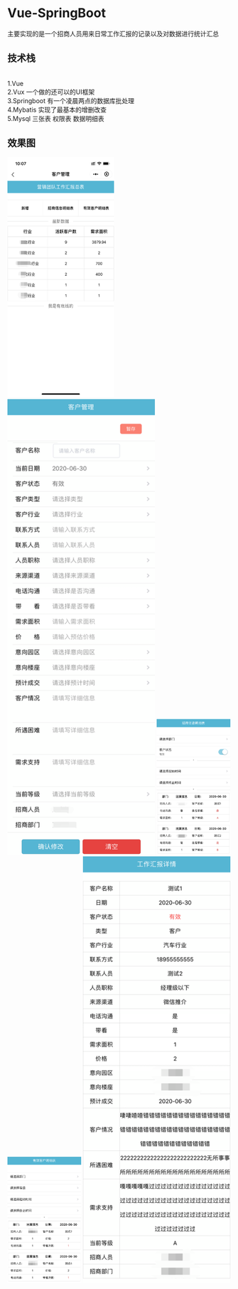 # Vue-SpringBoot
主要实现的是一个招商人员用来日常工作汇报的记录以及对数据进行统计汇总
## 技术栈
<br>1.Vue
<br>2.Vux 一个做的还可以的UI框架
<br>3.Springboot 有一个凌晨两点的数据库批处理
<br>4.Mybatis 实现了最基本的增删改查
<br>5.Mysql 三张表 权限表 数据明细表
## 效果图
<img src="https://github.com/Ricardo0000001/Vue-SpringBoot/blob/master/IMG/%E5%BE%AE%E4%BF%A1%E5%9B%BE%E7%89%87_20200630101855.png" width="240" height="540" alt="首页"/>
<img src="IMG/微信图片_202006301018551.png" width="332" height="1028" alt="数据条目表"/>
<img src="IMG/微信图片_202006301018552.png" width="166" height="306" alt="招商条目表"/>
<img src="IMG/微信图片_202006301018553.png" width="166" height="284" alt="有效条目表"/>
<img src="IMG/微信图片_202006301018554.png" width="332" height="960" alt="数据详情"/>
